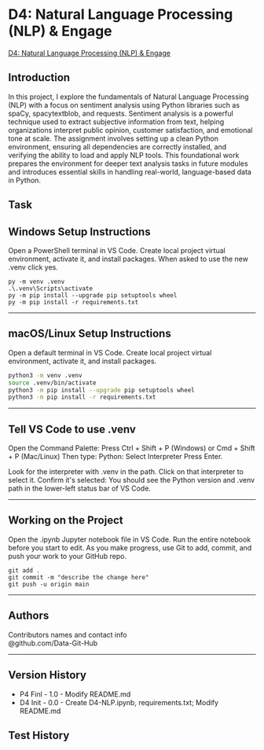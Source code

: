 # D4: Natural Language Processing (NLP) & Engage

[D4: Natural Language Processing (NLP) & Engage](https://github.com/Data-Git-Hub/D4-NLP)

## Introduction
In this project, I explore the fundamentals of Natural Language Processing (NLP) with a focus on sentiment analysis using Python libraries such as spaCy, spacytextblob, and requests. Sentiment analysis is a powerful technique used to extract subjective information from text, helping organizations interpret public opinion, customer satisfaction, and emotional tone at scale. The assignment involves setting up a clean Python environment, ensuring all dependencies are correctly installed, and verifying the ability to load and apply NLP tools. This foundational work prepares the environment for deeper text analysis tasks in future modules and introduces essential skills in handling real-world, language-based data in Python.

## Task

## Windows Setup Instructions

Open a PowerShell terminal in VS Code. 
Create local project virtual environment, activate it, and install packages. 
When asked to use the new .venv click yes. 

```shell
py -m venv .venv
.\.venv\Scripts\activate
py -m pip install --upgrade pip setuptools wheel
py -m pip install -r requirements.txt
```

---

## macOS/Linux Setup Instructions

Open a default terminal in VS Code. 
Create local project virtual environment, activate it, and install packages. 

```zsh
python3 -m venv .venv
source .venv/bin/activate
python3 -m pip install --upgrade pip setuptools wheel
python3 -m pip install -r requirements.txt
```

---

## Tell VS Code to use .venv

Open the Command Palette: Press Ctrl + Shift + P (Windows) or Cmd + Shift + P (Mac/Linux)
Then type: Python: Select Interpreter
Press Enter.

Look for the interpreter with .venv in the path.
Click on that interpreter to select it.
Confirm it's selected: You should see the Python version and .venv path in the lower-left status bar of VS Code.

---

## Working on the Project

Open the .ipynb Jupyter notebook file in VS Code. 
Run the entire notebook before you start to edit. 
As you make progress, use Git to add, commit, and push your work to your GitHub repo.

```shell
git add .
git commit -m "describe the change here"
git push -u origin main
```

---

## Authors

Contributors names and contact info <br>
@github.com/Data-Git-Hub <br>

---

## Version History
- P4 Finl - 1.0 - Modify README.md
- D4 Init - 0.0 - Create D4-NLP.ipynb, requirements.txt; Modify README.md
## Test History